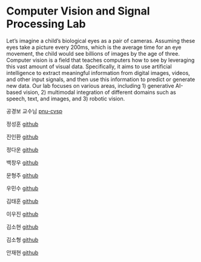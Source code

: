 # Computer Vision and Signal Processing Lab
 Let’s imagine a child’s biological eyes as a pair of cameras. Assuming these eyes take a picture every 200ms, which is the average time for an eye movement, the child would see billions of images by the age of three. Computer vision is a field that teaches computers how to see by leveraging this vast amount of visual data. Specifically, it aims to use artificial intelligence to extract meaningful information from digital images, videos, and other input signals, and then use this information to predict or generate new data.
  Our lab focuses on various areas, including 1) generative AI-based vision, 2) multimodal integration of different domains such as speech, text, and images, and 3) robotic vision.  
    
공경보 교수님 [pnu-cvsp](https://www.pnu-cvsp.com/prof)  
  
정성훈 [github](https://github.com/currycurry915)  
  
진인환 [github](https://github.com/InHwanJin)  
  
정다운 [github](https://github.com/Da-OOn)  
  
백창우 [github](https://github.com/higokri)  
  
문형주 [github](https://github.com/MHJ0208)  
  
우민수 [github](https://github.com/MinSooWoo123)  
  
김태훈 [github](https://github.com/TriFullKim)  
  
이우진 [github](https://github.com/woojin1833)  
  
김소현 [github](https://github.com/sohyeon53)  
  
김소형 [github](https://github.com/SohyeongKim-hub)  
  
안재현 [github](https://github.com/jaehyeon201924149)
